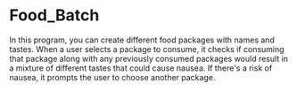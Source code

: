 # Food_Batch
In this program, you can create different food packages with names and tastes. When a user selects a package to consume, it checks if consuming that package along with any previously consumed packages would result in a mixture of different tastes that could cause nausea. If there's a risk of nausea, it prompts the user to choose another package.
